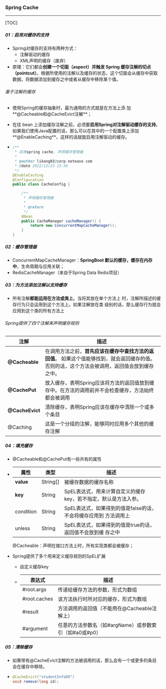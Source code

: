 ### Spring Cache

------

[TOC]

##### 01：启用对缓存的支持

- Spring对缓存的支持有两种方式： 
  - 注解驱动的缓存
  - XML声明的缓存（废弃）
- 原理：它们都会**创建一个切面（aspect）并触发 Spring 缓存注解的切点（pointcut）**。根据所使用的注解以及缓存的状态，这个切面会从缓存中获取数据，将数据添加到缓存之中或者从缓存中移除某个值。

###### 基于注解的缓存

- 使用Spring的缓存抽象时，最为通用的方式就是在方法上添 加**@Cacheable和@CacheEvict注解**；

- 在往 bean 上添加缓存注解之前，必须要**启用Spring对注解驱动缓存的支持**。如果我们使用Java配置的话，那么可以在其中的一个配置类上添加**@EnableCaching**，这样的话就能启用注解驱动的缓存。

- ```java
  /**
   * 启用spring cache, 声明缓存管理器
   *
   * @author likang02@corp.netease.com
   * @date 2022/12/23 15:36
   */
  @EnableCaching
  @Configuration
  public class CacheConfig {
  
      /**
       * 声明缓存管理器
       *
       * @return
       */
      @Bean
      public CacheManager cacheManager() {
          return new ConcurrentMapCacheManager();
      }
  }
  ```

##### 02：缓存管理器

- ConcurrentMapCacheManager：**SpringBoot 默认的缓存，缓存在内存中**，生命周期与应用关联；
- RedisCacheManager（来自于Spring Data Redis项目）

##### 03：为方法添加注解以支持缓存

- 所有注解**都能运用在方法或类上**。当将其放在单个方法上 时，注解所描述的缓存行为只会运用到这个方法上。如果注解放在类 级别的话，那么缓存行为就会应用到这个类的所有方法上

###### Spring提供了四个注解来声明缓存规则

| 注解            | 描述                                                         |
| --------------- | ------------------------------------------------------------ |
| **@Cacheable**  | 在调用方法之前，**首先应该在缓存中查找方法的返回值**。 如果这个值能够找到，就会返回缓存的值。否则的话，这个方法会被调用，返回值会放到缓存之中。 |
| **@CachePut**   | 放入缓存，表明Spring应该将方法的返回值放到缓存中。在方法的调用前并不会检查缓存，方法始终都会被调用 |
| **@CacheEvict** | 清除缓存，表明Spring应该在缓存中清除一个或多个条目           |
| @Caching        | 这是一个分组的注解，能够同时应用多个其他的缓存注解           |

##### 04：填充缓存

- @Cacheable和@CachePut有一些共有的属性

- | 属性      | 类型     | 描述                                                         |
  | --------- | -------- | ------------------------------------------------------------ |
  | **value** | String[] | 被缓存数据的缓存名称                                         |
  | **key**   | String   | SpEL表达式，用来计算自定义的缓存key，若不指定，默认是方法入参。 |
  | condition | String   | SpEL表达式，如果得到的值是false的话，不会将缓存应用到 方法调用上 |
  | unless    | String   | SpEL表达式，如果得到的值是true的话，返回值不会放到缓 存之中  |

  @Cacheable：声明在接口方法上时，所有实现类都会被缓存；

- Spring提供了多个用来定义缓存规则的SpEL扩展

  - 自定义缓存key

  - | 表达式        | 描述                                                   |
    | ------------- | ------------------------------------------------------ |
    | \#root.args   | 传递给缓存方法的参数，形式为数组                       |
    | \#root.caches | 该方法执行时所对应的缓存，形式为数组                   |
    | \#result      | 方法调用的返回值（不能用在@Cacheable注解上）           |
    | \#argument    | 任意的方法参数名（如#argName）或参数索引（如#a0或#p0） |

##### 05：清除缓存

- 如果带有@CacheEvict注解的方法被调用的话，那么会有一个或更多的条目会在缓存中移除。

- ```java
  @CacheEvict("studentInfoDO")
  void remove(long id);
  ```

